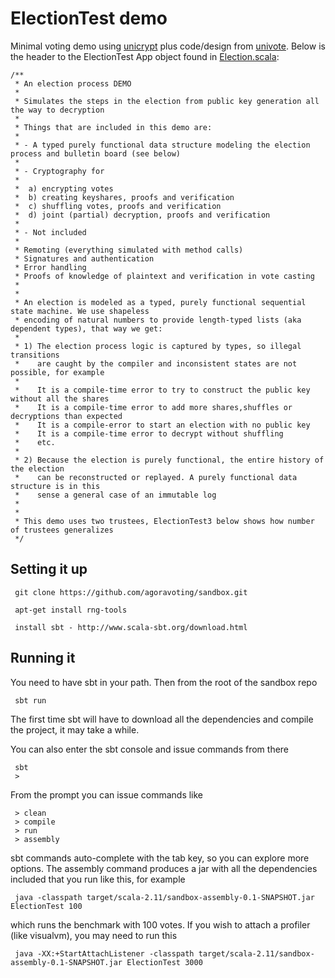 ElectionTest demo
=================

Minimal voting demo using [unicrypt](https://github.com/bfh-evg/univote2) plus code/design from [univote](https://github.com/bfh-evg/univote2). Below is the header to the ElectionTest App object found in [Election.scala](https://github.com/agoravoting/sandbox/blob/master/src/main/scala/Election.scala):

    /**
     * An election process DEMO
     *
     * Simulates the steps in the election from public key generation all the way to decryption
     *
     * Things that are included in this demo are:
     *
     * - A typed purely functional data structure modeling the election process and bulletin board (see below)
     *
     * - Cryptography for
     *
     *  a) encrypting votes
     *  b) creating keyshares, proofs and verification
     *  c) shuffling votes, proofs and verification
     *  d) joint (partial) decryption, proofs and verification
     *
     * - Not included
     *
     * Remoting (everything simulated with method calls)
     * Signatures and authentication
     * Error handling
     * Proofs of knowledge of plaintext and verification in vote casting
     *
     *
     * An election is modeled as a typed, purely functional sequential state machine. We use shapeless
     * encoding of natural numbers to provide length-typed lists (aka dependent types), that way we get:
     *
     * 1) The election process logic is captured by types, so illegal transitions
     *    are caught by the compiler and inconsistent states are not possible, for example
     *
     *    It is a compile-time error to try to construct the public key without all the shares
     *    It is a compile-time error to add more shares,shuffles or decryptions than expected
     *    It is a compile-error to start an election with no public key
     *    It is a compile-time error to decrypt without shuffling
     *    etc.
     *
     * 2) Because the election is purely functional, the entire history of the election
     *    can be reconstructed or replayed. A purely functional data structure is in this
     *    sense a general case of an immutable log
     *
     *
     * This demo uses two trustees, ElectionTest3 below shows how number of trustees generalizes
     */
  
Setting it up
-------------

     git clone https://github.com/agoravoting/sandbox.git

     apt-get install rng-tools

     install sbt - http://www.scala-sbt.org/download.html

Running it
----------

You need to have sbt in your path. Then from the root of the sandbox repo

     sbt run

The first time sbt will have to download all the dependencies and compile the project, it
may take a while.

You can also enter the sbt console and issue commands from there

     sbt
     >

From the prompt you can issue commands like

     > clean
     > compile
     > run
     > assembly

sbt commands auto-complete with the tab key, so you can explore more options. The assembly command produces a jar with all the dependencies included that you run like this, for example

     java -classpath target/scala-2.11/sandbox-assembly-0.1-SNAPSHOT.jar ElectionTest 100

which runs the benchmark with 100 votes. If you wish to attach a profiler (like visualvm), you may need to run this

     java -XX:+StartAttachListener -classpath target/scala-2.11/sandbox-assembly-0.1-SNAPSHOT.jar ElectionTest 3000